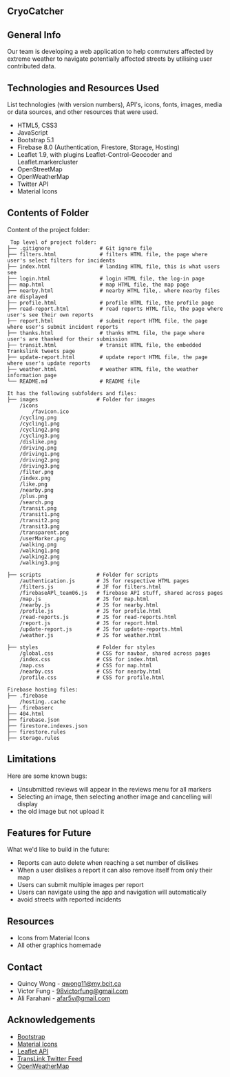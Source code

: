 ## CryoCatcher

## General Info
Our team is developing a web application to help commuters affected by extreme weather to navigate potentially affected streets by utilising user contributed data.
	
## Technologies and Resources Used
List technologies (with version numbers), API's, icons, fonts, images, media or data sources, and other resources that were used.
* HTML5, CSS3
* JavaScript
* Bootstrap 5.1
* Firebase 8.0 (Authentication, Firestore, Storage, Hosting)
* Leaflet 1.9, with plugins Leaflet-Control-Geocoder and Leaflet.markercluster
* OpenStreetMap
* OpenWeatherMap
* Twitter API
* Material Icons

## Contents of Folder 
Content of the project folder:

```
 Top level of project folder: 
├── .gitignore                # Git ignore file
├── filters.html              # filters HTML file, the page where user's select filters for incidents
├── index.html                # landing HTML file, this is what users see
├── login.html                # login HTML file, the log-in page
├── map.html                  # map HTML file, the map page
├── nearby.html               # nearby HTML file,. where nearby files are displayed
├── profile.html              # profile HTML file, the profile page
├── read-report.html          # read reports HTML file, the page where user's see their own reports
├── report.html               # submit report HTML file, the page where user's submit incident reports 
├── thanks.html               # thanks HTML file, the page where user's are thanked for their submission
├── transit.html              # transit HTML file, the embedded Trankslink tweets page
├── update-report.html        # update report HTML file, the page where user's update reports
├── weather.html              # weather HTML file, the weather information page
└── README.md                 # README file

It has the following subfolders and files:
├── images                   # Folder for images
    /icons
        /favicon.ico    
    /cycling.png
    /cycling1.png
    /cycling2.png
    /cycling3.png
    /dislike.png
    /driving.png
    /driving1.png
    /driving2.png
    /driving3.png
    /filter.png
    /index.png
    /like.png
    /nearby.png
    /plus.png
    /search.png
    /transit.png
    /transit1.png
    /transit2.png
    /transit3.png
    /transparent.png
    /userMarker.png
    /walking.png
    /walking1.png
    /walking2.png
    /walking3.png

├── scripts                  # Folder for scripts
    /authentication.js       # JS for respective HTML pages
    /filters.js              # JF for filters.html
    /firebaseAPl_team06.js   # firebase API stuff, shared across pages
    /map.js                  # JS for map.html  
    /nearby.js               # JS for nearby.html  
    /profile.js              # JS for profile.html             
    /read-reports.js         # JS for read-reports.html
    /report.js               # JS for report.html
    /update-report.js        # JS for update-reports.html
    /weather.js              # JS for weather.html

├── styles                   # Folder for styles
    /global.css              # CSS for navbar, shared across pages
    /index.css               # CSS for index.html
    /map.css                 # CSS for map.html
    /nearby.css              # CSS for nearby.html
    /profile.css             # CSS for profile.html

Firebase hosting files: 
├── .firebase
	/hosting..cache
├── .firebaserc
├── 404.html
├── firebase.json
├── firestore.indexes.json
├── firestore.rules
├── storage.rules

```
## Limitations
Here are some known bugs:
* Unsubmitted reviews will appear in the reviews menu for all markers
* Selecting an image, then selecting another image and cancelling will display
*   the old image but not upload it

## Features for Future
What we'd like to build in the future:
* Reports can auto delete when reaching a set number of dislikes
*   When a user dislikes a report it can also remove itself from only their map
* Users can submit multiple images per report
* Users can navigate using the app and navigation will automatically
*   avoid streets with reported incidents
	
## Resources
* Icons from Material Icons
* All other graphics homemade

## Contact
* Quincy Wong - qwong11@my.bcit.ca
* Victor Fung - 98victorfung@gmail.com
* Ali Farahani - afar5v@gmail.com

## Acknowledgements
* <a href="https://getbootstrap.com/">Bootstrap</a>
* <a href="https://fonts.google.com/icons">Material Icons</a>
* <a href="https://leafletjs.com/">Leaflet API</a>
* <a href="https://twitter.com/TransLink">TransLink Twitter Feed</a>
* <a href="https://home.openweathermap.org">OpenWeatherMap</a>

